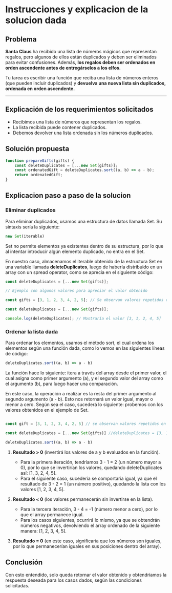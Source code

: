 # Instrucciones y explicacion de la solucion dada

## Problema

**Santa Claus** ha recibido una lista de números mágicos que representan regalos, pero algunos de ellos están duplicados y deben ser eliminados para evitar confusiones. Además, **los regalos deben ser ordenados en orden ascendente antes de entregárselos a los elfos.**

Tu tarea es escribir una función que reciba una lista de números enteros (que pueden incluir duplicados) y **devuelva una nueva lista sin duplicados, ordenada en orden ascendente.**

---

## Explicación de los requerimientos solicitados

* Recibimos una lista de números que representan los regalos.
* La lista recibida puede contener duplicados.
* Debemos devolver una lista ordenada sin los números duplicados.

## Solución propuesta

```javascript
function prepareGifts(gifts) {
    const deleteDuplicates = [...new Set(gifts)];
    const ordenatedGift = deleteDuplicates.sort((a, b) => a - b);
    return ordenatedGift;
}
```

## Explicacion paso a paso de la solucion

### Eliminar duplicados

Para eliminar duplicados, usamos una estructura de datos llamada Set. Su sintaxis sería la siguiente:

```js
new Set(iterable)
```

Set no permite elementos ya existentes dentro de su estructura, por lo que al intentar introducir algún elemento duplicado, no entra en el Set.

En nuestro caso, almacenamos el iterable obtenido de la estructura Set en una variable llamada **deleteDuplicates**, luego de haberla distribuido en un array con un spread operator, como se aprecia en el siguiente código:

```js
const deleteDuplicates = [...new Set(gifts)];

// Ejemplo con algunos valores para apreciar el valor obtenido

const gifts = [3, 1, 2, 3, 4, 2, 5]; // Se observan valores repetidos en la lista

const deleteDuplicates = [...new Set(gifts)];

console.log(deleteDuplicates); // Mostraría el valor [3, 1, 2, 4, 5]
```

### Ordenar la lista dada

Para ordenar los elementos, usamos el método sort, el cual ordena los elementos según una función dada, como lo vemos en las siguientes líneas de código:

```js
deleteDuplicates.sort((a, b) => a - b)
```

La función hace lo siguiente: itera a través del array desde el primer valor, el cual asigna como primer argumento (a), y el segundo valor del array como el argumento (b), para luego hacer una comparación.

En este caso, la operación a realizar es la resta del primer argumento al segundo argumento (a - b). Esto nos retornará un valor igual, mayor o menor a cero. Según sea el caso, sucederá lo siguiente: probemos con los valores obtenidos en el ejemplo de Set.

```js

const gift = [3, 1, 2, 3, 4, 2, 5] // se observan valores repetidos en la lista

const deleteDuplicates = [...new Set(gifts)] //deleteDuplicates = [3, 1, 2, 4, 5]

deleteDuplicates.sort((a, b) => a - b)
```   

 1. **Resultado > 0** (invertirá los valores de a y b evaluados en la función).

	* Para la primera iteración, tendríamos 3 - 1 = 2 (un número mayor a 0), por lo que se invertirían los valores, quedando deleteDuplicates así: [1, 3, 2, 4, 5].
	* Para el siguiente caso, sucedería se comportaria igual, ya que el resultado de 3 - 2 = 1 (un número positivo), quedando la lista con los valores [1, 2, 3, 4, 5].

2.	**Resultado < 0** (los valores permanecerán sin invertirse en la lista).

	*	Para la tercera iteración, 3 - 4 = -1 (número menor a cero), por lo que el array permanece igual.
	* Para los casos siguientes, ocurrirá lo mismo, ya que se obtendrán números negativos, devolviendo el array ordenado de la siguiente manera: [1, 2, 3, 4, 5].
  
3. **Resultado = 0** (en este caso, significaría que los números son iguales, por lo que permanecerían iguales en sus posiciones dentro del array).

## Conclusión
Con esto entendido, solo queda retornar el valor obtenido y obtendríamos la respuesta deseada para los casos dados, según las condiciones solicitadas.